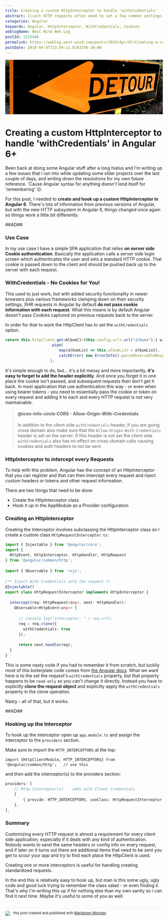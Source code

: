 ```yaml
---
title: Creating a custom HttpInterceptor to handle 'withCredentials'
abstract: Client HTTP requests often need to set a few common settings and you don't want to set them on every request. To make this process easier Angular provides an HttpInterceptor class that you can subclass and add custom behavior to for each HTTP request that is sent through the HttpClient. Here's a quick review on how to do this.
categories: Angular
keywords: Angular, HttpInterceptor, WithCredentials, Cookies
weblogName: West Wind Web Log
postId: 1215446
permalink: https://weblog.west-wind.com/posts/2019/Apr/07/Creating-a-custom-HttpInterceptor-to-handle-withCredentials
postDate: 2019-04-07T23:59:11.0183756-10:00
---
```


![](intercept.jpg)

# Creating a custom HttpInterceptor to handle 'withCredentials' in Angular 6+
Been back at doing some Angular stuff after a long hiatus and I'm writing up a few issues that I ran into while updating some older projects over the last couple of days, and writing down the resolutions for my own future reference. 'Cause Angular syntax for anything doesn't lend itself for 'remembering' :pensive:.

For this post, I needed to **create and hook up a custom HttpInterceptor in Angular 6**. There's lots of information from previous versions of Angular, but with the new HTTP subsystem in Angular 6, things changed once again so things work a little bit differently.

##AD##

### Use Case
In my use case I have a simple SPA application that relies **on server side Cookie authentication**. Basically the application calls a server side login screen which authenticates the user and sets a standard HTTP cookie. That cookie is passed down to the client and should be pushed back up to the server with each request.

### WithCredentials - No Cookies for You!
This used to just work, but with added security functionality in newer browsers plus various frameworks clamping down on their security settings, XHR requests in Angular by default **do not pass cookie information with each request**. What this means is by default Angular doesn't pass Cookies captured on previous requests back to the server.

In order for that to work the HttpClient has to set the `withCredentials` option.

```ts
return this.httpClient.get<Album[]>(this.config.urls.url("albums"),{ withCredentials: true })
                    .pipe(
                        map(albumList => this.albumList = albumList),
                        catchError( new ErrorInfo().parseObservableResponseError)
                    );
```

It's simple enough to do, but... it's a bit messy and more importantly, **it's easy to forget to add the header explicitly**. And once you forget it in one place the cookie isn't passed, and subsequent requests then don't get it back. In most application that use authentication this way - or even when using bearer tokens - you need to essentially pass the cookie or token on every request and adding it to each and every HTTP request is not very maintainable.

> #### @icon-info-circle CORS - Allow-Origin-With-Credentials
> In addition to the client side `withCredentials` header, if you are going cross domain also make sure that the `Allow-Origin-With-Credentials` header is set on the server. If this header is not set the client side `withCredentials` also has no effect on cross-domain calls causing cookies and auth headers to not be sent.

### HttpInterceptor to intercept every Requests
To help with this problem, Angular has the concept of an HttpInterceptor that you can register and that can then intercept every request and inject custom headers or tokens and other request information.

There are two things that need to be done:

* Create the HttpInterceptor class
* Hook it up in the AppModule as a Provider configuration

### Creating an HttpInterceptor
Creating the Interceptor involves subclassing the HttpInterceptor class so I create a custom class `HttpRequestInterceptor.ts`:

```ts
import { Injectable } from '@angular/core';
import {
  HttpEvent, HttpInterceptor, HttpHandler, HttpRequest
} from '@angular/common/http';

import { Observable } from 'rxjs';

/** Inject With Credentials into the request */
@Injectable()
export class HttpRequestInterceptor implements HttpInterceptor {

  intercept(req: HttpRequest<any>, next: HttpHandler):
    Observable<HttpEvent<any>> {
    
      // console.log("interceptor: " + req.url);
      req = req.clone({
        withCredentials: true
      });
      
      return next.handle(req);
  }
}
```

This is some nasty code if you had to remember it from scratch, but luckily most of this boilerplate code comes from [the Angular docs](https://angular.io/guide/http#intercepting-requests-and-responses). What we want here is to the set the request's `withCredentials` property, but that property happens to be `read-only` so you can't change it directly. Instead you have to explicitly **clone the request object**  and explicitly apply the `withCredentials` property in the clone operation.

Nasty - all of that, but it works.

##AD##

### Hooking up the Interceptor
To hook up the interceptor open up `app.module.ts` and assign the interceptor to the `providers`  section.

Make sure to import the `HTTP_INTERCEPTORS` at the top:

```
import {HttpClientModule, HTTP_INTERCEPTORS} from '@angular/common/http';   // use this
```

and then add the interceptor(s) to the providers section:

```ts
providers: [            
    // Http Interceptor(s) -  adds with Client Credentials
    [
        { provide: HTTP_INTERCEPTORS, useClass: HttpRequestInterceptor, multi: true }
    ],
],
```

### Summary
Customizing every HTTP request is almost a requirement for every client side application, especially if it deals with any kind of authentication. Nobody wants to send the same headers or config info on every request, and if later on it turns out there are additional items that need to be sent you get to scour your app and try to find each place the HttpClient is used. 
 
Creating one or more interceptors is useful for handling creating standardized requests.

In the end this is relatively easy to hook up, but man is this some ugly, ugly code and good luck trying to remember the class salad - or even finding it. That's why I'm writing this up if for nothing else than my own sanity so i can find it next time. Maybe it's useful to some of you as well.

<div style="margin-top: 30px;font-size: 0.8em;
            border-top: 1px solid #eee;padding-top: 8px;">
    <img src="https://markdownmonster.west-wind.com/favicon.png"
         style="height: 20px;float: left; margin-right: 10px;"/>
    this post created and published with 
    <a href="https://markdownmonster.west-wind.com" 
       target="top">Markdown Monster</a> 
</div>